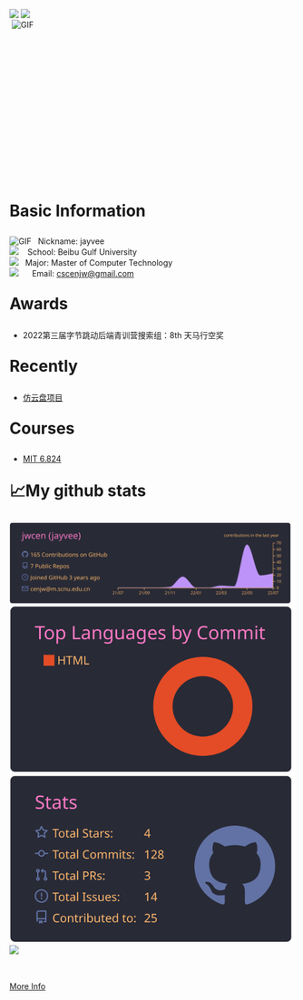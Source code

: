 ![](https://visitor-badge.glitch.me/badge?page_id=jwcen.jwcen) ![](https://komarev.com/ghpvc/?username=jwcen&&style=flat-square)
<img align="right" alt="GIF" src="https://github.com/abhisheknaiidu/abhisheknaiidu/blob/master/code.gif?raw=true" width="500" height="320" />


<p style="font-size:28px"><strong>Basic Information</strong></p>

<img alt="GIF" src="https://github.com/SP-XD/SP-XD/blob/main/images/Developer.gif" width="25" /> &nbsp;&nbsp;Nickname: jayvee  
<img src="https://github.com/SP-XD/SP-XD/blob/main/images/hyperkitty.gif?raw=true" width="20" />&nbsp;&nbsp;&nbsp;&nbsp;School: Beibu Gulf University  
<img src="https://github.com/SP-XD/SP-XD/blob/main/images/message.gif?raw=true" width="25" />&nbsp;&nbsp;&nbsp;Major: Master of Computer Technology  
<img src="https://github.com/SP-XD/SP-XD/blob/main/images/lightning.gif?raw=true" width="12" />&nbsp;&nbsp;&nbsp;&nbsp;&nbsp;&nbsp;Email: cscenjw@gmail.com
<br />


<p style="font-size:28px"><strong>Awards</strong></p>

- 2022第三届字节跳动后端青训营搜索组：8th 天马行空奖


<p style="font-size:28px"><strong>Recently</strong></p>

- [仿云盘项目]()


<p style="font-size:28px"><strong>Courses</strong></p>

- [MIT 6.824](https://github.com/mooleetzi#mit-6824)
  
<p style="font-size:28px"><strong>📈My github stats</strong></p>


[![](https://raw.githubusercontent.com/jwcen/jwcen/master/profile-summary-card-output/dracula/0-profile-details.svg)](https://github.com/vn7n24fzkq/github-profile-summary-cards)
[![](https://raw.githubusercontent.com/jwcen/jwcen/master/profile-summary-card-output/dracula/2-most-commit-language.svg)](https://github.com/vn7n24fzkq/github-profile-summary-cards)
[![](https://raw.githubusercontent.com/jwcen/jwcen/master/profile-summary-card-output/dracula/3-stats.svg)](https://github.com/vn7n24fzkq/github-profile-summary-cards) 
[![](https://github-readme-stats.vercel.app/api/top-langs/?username=jwcen&hide_border=true&layout=compact&theme=dark)](https://github.com/vn7n24fzkq/github-profile-summary-cards)



<br/>

[More Info](https://github.com/jwcen/)
